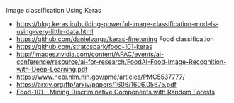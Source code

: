 Image classification Using Keras
* https://blog.keras.io/building-powerful-image-classification-models-using-very-little-data.html
* https://github.com/danielvarga/keras-finetuning
Food classification
* https://github.com/stratospark/food-101-keras
* http://images.nvidia.com/content/APAC/events/ai-conference/resource/ai-for-research/FoodAI-Food-Image-Recognition-with-Deep-Learning.pdf
* https://www.ncbi.nlm.nih.gov/pmc/articles/PMC5537777/
* https://arxiv.org/ftp/arxiv/papers/1606/1606.05675.pdf
* [Food-101 – Mining Discriminative Components with Random Forests](https://www.vision.ee.ethz.ch/datasets_extra/food-101/)
